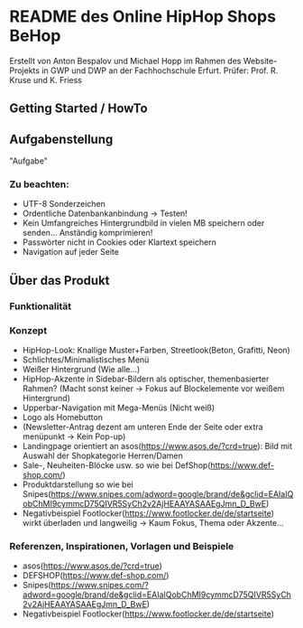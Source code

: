# README des Online HipHop Shops BeHop
Erstellt von Anton Bespalov und Michael Hopp im Rahmen des Website-Projekts in GWP und DWP an der Fachhochschule Erfurt.
Prüfer: Prof. R. Kruse und K. Friess

## Getting Started / HowTo

## Aufgabenstellung
"Aufgabe"

### Zu beachten:
- UTF-8 Sonderzeichen
- Ordentliche Datenbankanbindung -> Testen!
- Kein Umfangreiches Hintergrundbild in vielen MB speichern oder senden... Anständig komprimieren!
- Passwörter nicht in Cookies oder Klartext speichern
- Navigation auf jeder Seite



## Über das Produkt
### Funktionalität

### Konzept
- HipHop-Look: Knallige Muster+Farben, Streetlook(Beton, Grafitti, Neon)
- Schlichtes/Minimalistisches Menü
- Weißer Hintergrund (Wie alle...)
- HipHop-Akzente in Sidebar-Bildern als optischer, themenbasierter Rahmen? (Macht sonst keiner -> Fokus auf Blockelemente vor weißem Hintergrund)
- Upperbar-Navigation mit Mega-Menüs (Nicht weiß)
- Logo als Homebutton
- (Newsletter-Antrag dezent am unteren Ende der Seite oder extra menüpunkt -> Kein Pop-up)
- Landingpage orientiert an asos(https://www.asos.de/?crd=true): Bild mit Auswahl der Shopkategorie Herren/Damen
- Sale-, Neuheiten-Blöcke usw. so wie bei DefShop(https://www.def-shop.com/)
- Produktdarstellung so wie bei Snipes(https://www.snipes.com/adword=google/brand/de&gclid=EAIaIQobChMI9cymmcD75QIVR5SyCh2v2AjHEAAYASAAEgJmn_D_BwE)
- Negativbeispiel Footlocker(https://www.footlocker.de/de/startseite) wirkt überladen und langweilig -> Kaum Fokus, Thema oder Akzente...

### Referenzen, Inspirationen, Vorlagen und Beispiele
- asos(https://www.asos.de/?crd=true)
- DEFSHOP(https://www.def-shop.com/)
- Snipes(https://www.snipes.com/?adword=google/brand/de&gclid=EAIaIQobChMI9cymmcD75QIVR5SyCh2v2AjHEAAYASAAEgJmn_D_BwE)
- Negativbeispiel Footlocker(https://www.footlocker.de/de/startseite)
